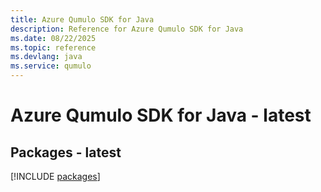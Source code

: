 ```yaml
---
title: Azure Qumulo SDK for Java
description: Reference for Azure Qumulo SDK for Java
ms.date: 08/22/2025
ms.topic: reference
ms.devlang: java
ms.service: qumulo
---
```

# Azure Qumulo SDK for Java - latest
## Packages - latest
[!INCLUDE [packages](qumulo-index.md)]